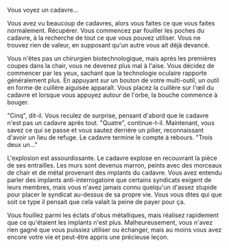 
Vous voyez un cadavre...

Vous avez vu beaucoup de cadavres, alors vous faites ce que vous faites normalement. Récupérer. Vous commencez par fouiller les poches du cadavre, à la recherche de tout ce que vous pouvez utiliser. Vous ne trouvez rien de valeur, en supposant qu'un autre vous ait déjà devancé.

Vous n'êtes pas un chirurgien biotechnologique, mais après les premières coupes dans la chair, vous ne devenez plus mal à l'aise. Vous décidez de commencer par les yeux, sachant que la technologie oculaire rapporte généralement plus. En appuyant sur un bouton de votre multi-outil, un outil en forme de cuillère aiguisée apparaît. Vous placez la cuillère sur l'œil du cadavre et lorsque vous appuyez autour de l'orbe, la bouche commence à bouger.

"Cinq", dit-il. Vous reculez de surprise, pensant d'abord que le cadavre n'est pas un cadavre après tout. "Quatre", continue-t-il. Maintenant, vous savez ce qui se passe et vous sautez derrière un pilier, reconnaissant d'avoir un lieu de refuge. Le cadavre termine le compte à rebours. "Trois deux un..."

L'explosion est assourdissante. Le cadavre explose en recouvrant la pièce de ses entrailles. Les murs sont devenus marron, peints avec des morceaux de chair et de métal provenant des implants du cadavre. Vous avez entendu parler des implants anti-interrogatoire que certains syndicats exigent de leurs membres, mais vous n'avez jamais connu quelqu'un d'assez stupide pour placer le syndicat au-dessus de sa propre vie. Vous vous dites qui que soit ce type il pensait que cela valait la peine de payer pour ça.

Vous fouillez parmi les éclats d'obus métalliques, mais réalisez rapidement que ce qu'étaient les implants n'est plus. Malheureusement, vous n'avez rien gagné que vous puissiez utiliser ou échanger, mais au moins vous avez encore votre vie et peut-être appris une précieuse leçon.
